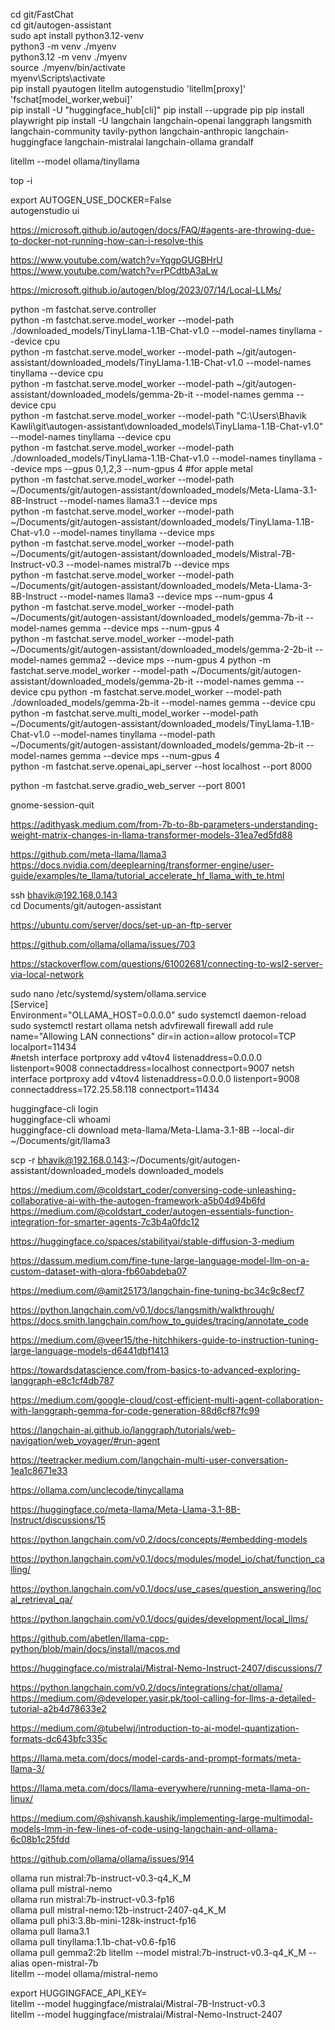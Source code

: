 cd git/FastChat  
cd git/autogen-assistant  
sudo apt install python3.12-venv  
python3 -m venv ./myenv  
python3.12 -m venv ./myenv  
source ./myenv/bin/activate  
myenv\Scripts\activate  
pip install pyautogen litellm autogenstudio 'litellm[proxy]' 'fschat[model_worker,webui]'  
pip install -U "huggingface_hub[cli]"
pip install --upgrade pip
pip install playwright
pip install -U langchain langchain-openai langgraph langsmith langchain-community tavily-python langchain-anthropic langchain-huggingface langchain-mistralai langchain-ollama grandalf

litellm --model ollama/tinyllama  

top -i  

export AUTOGEN_USE_DOCKER=False  
autogenstudio ui  

https://microsoft.github.io/autogen/docs/FAQ/#agents-are-throwing-due-to-docker-not-running-how-can-i-resolve-this  

https://www.youtube.com/watch?v=YqgpGUGBHrU  
https://www.youtube.com/watch?v=rPCdtbA3aLw  

https://microsoft.github.io/autogen/blog/2023/07/14/Local-LLMs/  

python -m fastchat.serve.controller  
python -m fastchat.serve.model_worker --model-path ./downloaded_models/TinyLlama-1.1B-Chat-v1.0 --model-names tinyllama --device cpu  
python -m fastchat.serve.model_worker --model-path ~/git/autogen-assistant/downloaded_models/TinyLlama-1.1B-Chat-v1.0 --model-names tinyllama --device cpu  
python -m fastchat.serve.model_worker --model-path ~/git/autogen-assistant/downloaded_models/gemma-2b-it --model-names gemma --device cpu  
python -m fastchat.serve.model_worker --model-path "C:\Users\Bhavik Kawli\git\autogen-assistant\downloaded_models\TinyLlama-1.1B-Chat-v1.0" --model-names tinyllama --device cpu  
python -m fastchat.serve.model_worker --model-path ./downloaded_models/TinyLlama-1.1B-Chat-v1.0 --model-names tinyllama --device mps --gpus 0,1,2,3 --num-gpus 4  #for apple metal  
python -m fastchat.serve.model_worker --model-path ~/Documents/git/autogen-assistant/downloaded_models/Meta-Llama-3.1-8B-Instruct --model-names llama3.1 --device mps  
python -m fastchat.serve.model_worker --model-path ~/Documents/git/autogen-assistant/downloaded_models/TinyLlama-1.1B-Chat-v1.0 --model-names tinyllama --device mps  
python -m fastchat.serve.model_worker --model-path ~/Documents/git/autogen-assistant/downloaded_models/Mistral-7B-Instruct-v0.3 --model-names mistral7b --device mps  
python -m fastchat.serve.model_worker --model-path ~/Documents/git/autogen-assistant/downloaded_models/Meta-Llama-3-8B-Instruct --model-names llama3 --device mps --num-gpus 4  
python -m fastchat.serve.model_worker --model-path ~/Documents/git/autogen-assistant/downloaded_models/gemma-7b-it --model-names gemma --device mps --num-gpus 4  
python -m fastchat.serve.model_worker --model-path ~/Documents/git/autogen-assistant/downloaded_models/gemma-2-2b-it --model-names gemma2 --device mps --num-gpus 4
python -m fastchat.serve.model_worker --model-path ~/Documents/git/autogen-assistant/downloaded_models/gemma-2b-it --model-names gemma --device cpu
python -m fastchat.serve.model_worker --model-path ./downloaded_models/gemma-2b-it --model-names gemma --device cpu  
python -m fastchat.serve.multi_model_worker --model-path ~/Documents/git/autogen-assistant/downloaded_models/TinyLlama-1.1B-Chat-v1.0 --model-names tinyllama --model-path ~/Documents/git/autogen-assistant/downloaded_models/gemma-2b-it --model-names gemma --device mps --num-gpus 4  
python -m fastchat.serve.openai_api_server --host localhost --port 8000  


python -m fastchat.serve.gradio_web_server --port 8001  

gnome-session-quit  

https://adithyask.medium.com/from-7b-to-8b-parameters-understanding-weight-matrix-changes-in-llama-transformer-models-31ea7ed5fd88  

https://github.com/meta-llama/llama3  
https://docs.nvidia.com/deeplearning/transformer-engine/user-guide/examples/te_llama/tutorial_accelerate_hf_llama_with_te.html  

ssh bhavik@192.168.0.143  
cd Documents/git/autogen-assistant

https://ubuntu.com/server/docs/set-up-an-ftp-server  

https://github.com/ollama/ollama/issues/703  

https://stackoverflow.com/questions/61002681/connecting-to-wsl2-server-via-local-network  

sudo nano /etc/systemd/system/ollama.service  
[Service]  
Environment="OLLAMA_HOST=0.0.0.0"
sudo systemctl daemon-reload
sudo systemctl restart ollama
netsh advfirewall firewall add rule name="Allowing LAN connections" dir=in action=allow protocol=TCP localport=11434  
#netsh interface portproxy add v4tov4 listenaddress=0.0.0.0 listenport=9008 connectaddress=localhost connectport=9007
netsh interface portproxy add v4tov4 listenaddress=0.0.0.0 listenport=9008 connectaddress=172.25.58.118 connectport=11434

huggingface-cli login  
huggingface-cli whoami  
huggingface-cli download meta-llama/Meta-Llama-3.1-8B --local-dir ~/Documents/git/llama3  

scp -r bhavik@192.168.0.143:~/Documents/git/autogen-assistant/downloaded_models downloaded_models  

https://medium.com/@coldstart_coder/conversing-code-unleashing-collaborative-ai-with-the-autogen-framework-a5b04d94b6fd  
https://medium.com/@coldstart_coder/autogen-essentials-function-integration-for-smarter-agents-7c3b4a0fdc12  

https://huggingface.co/spaces/stabilityai/stable-diffusion-3-medium  

https://dassum.medium.com/fine-tune-large-language-model-llm-on-a-custom-dataset-with-qlora-fb60abdeba07  

https://medium.com/@amit25173/langchain-fine-tuning-bc34c9c8ecf7  

https://python.langchain.com/v0.1/docs/langsmith/walkthrough/  
https://docs.smith.langchain.com/how_to_guides/tracing/annotate_code  

https://medium.com/@veer15/the-hitchhikers-guide-to-instruction-tuning-large-language-models-d6441dbf1413  

https://towardsdatascience.com/from-basics-to-advanced-exploring-langgraph-e8c1cf4db787  

https://medium.com/google-cloud/cost-efficient-multi-agent-collaboration-with-langgraph-gemma-for-code-generation-88d6cf87fc99  

https://langchain-ai.github.io/langgraph/tutorials/web-navigation/web_voyager/#run-agent  

https://teetracker.medium.com/langchain-multi-user-conversation-1ea1c8671e33  

https://ollama.com/unclecode/tinycallama  

https://huggingface.co/meta-llama/Meta-Llama-3.1-8B-Instruct/discussions/15  

https://python.langchain.com/v0.2/docs/concepts/#embedding-models  

https://python.langchain.com/v0.1/docs/modules/model_io/chat/function_calling/  

https://python.langchain.com/v0.1/docs/use_cases/question_answering/local_retrieval_qa/  

https://python.langchain.com/v0.1/docs/guides/development/local_llms/  

https://github.com/abetlen/llama-cpp-python/blob/main/docs/install/macos.md  

https://huggingface.co/mistralai/Mistral-Nemo-Instruct-2407/discussions/7  

https://python.langchain.com/v0.2/docs/integrations/chat/ollama/  
https://medium.com/@developer.yasir.pk/tool-calling-for-llms-a-detailed-tutorial-a2b4d78633e2  

https://medium.com/@tubelwj/introduction-to-ai-model-quantization-formats-dc643bfc335c  

https://llama.meta.com/docs/model-cards-and-prompt-formats/meta-llama-3/  

https://llama.meta.com/docs/llama-everywhere/running-meta-llama-on-linux/  

https://medium.com/@shivansh.kaushik/implementing-large-multimodal-models-lmm-in-few-lines-of-code-using-langchain-and-ollama-6c08b1c25fdd  

https://github.com/ollama/ollama/issues/914

ollama run mistral:7b-instruct-v0.3-q4_K_M  
ollama pull mistral-nemo  
ollama run mistral:7b-instruct-v0.3-fp16  
ollama pull mistral-nemo:12b-instruct-2407-q4_K_M  
ollama pull phi3:3.8b-mini-128k-instruct-fp16  
ollama pull llama3.1  
ollama pull tinyllama:1.1b-chat-v0.6-fp16  
ollama pull gemma2:2b
litellm --model mistral:7b-instruct-v0.3-q4_K_M --alias open-mistral-7b  
litellm --model ollama/mistral-nemo  

export HUGGINGFACE_API_KEY=  
litellm --model huggingface/mistralai/Mistral-7B-Instruct-v0.3  
litellm --model huggingface/mistralai/Mistral-Nemo-Instruct-2407  